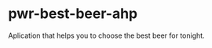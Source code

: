 pwr-best-beer-ahp
=================

Aplication that helps you to choose the best beer for tonight.
